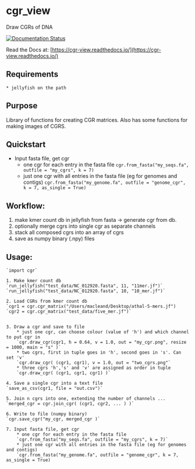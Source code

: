 # cgr_view

Draw CGRs of DNA


[![Documentation Status](https://readthedocs.org/projects/cgr-view/badge/?version=latest)](https://cgr-view.readthedocs.io/en/latest/?badge=latest)

Read the Docs at: [https://cgr-view.readthedocs.io/](https://cgr-view.readthedocs.io/)  

## Requirements

    * jellyfish on the path
    
## Purpose

Library of functions for creating CGR matrices. Also has some functions for making images of CGRS.


## Quickstart

+ Input fasta file, get cgr
    * one cgr for each entry in the fasta file
        `cgr.from_fasta("my_seqs.fa", outfile = "my_cgrs", k = 7)`
    * just one cgr with all entries in the fasta file (eg for genomes and contigs)
        `cgr.from_fasta("my_genome.fa", outfile = "genome_cgr", k = 7, as_single = True)`



## Workflow:

1. make kmer count db in jellyfish from fasta -> generate cgr from db.
2. optionally merge cgrs into single cgr as separate channels
3. stack all composed cgrs into an array of cgrs 
4. save as numpy binary (.npy) files


## Usage:

    `import cgr`

    1. Make kmer count db
    `run_jellyfish("test_data/NC_012920.fasta", 11, "11mer.jf")`
    `run_jellyfish("test_data/NC_012920.fasta", 10, "10_mer.jf")`
    
    2. Load CGRs from kmer count db
    `cgr1 = cgr.cgr_matrix("/Users/macleand/Desktop/athal-5-mers.jf")
    `cgr2 = cgr.cgr_matrix("test_data/five_mer.jf")`
   

    3. Draw a cgr and save to file
        * just one cgr, can choose colour (value of 'h') and which channel to put cgr in
        `cgr.draw_cgr(cgr1, h = 0.64, v = 1.0, out = "my_cgr.png", resize = 1000, main = "s" )`
        * two cgrs, first in tuple goes in 'h', second goes in 's'. Can set 'v'
        `cgr.draw_cgr( (cgr1, cgr1), v = 1.0, out = "two_cgrs.png"`
        * three cgrs 'h','s' and 'v' are assigned as order in tuple
        `cgr.draw_cgr( (cgr1, cgr1, cgr1) )`
    
    4. Save a single cgr into a text file
    `save_as_csv(cgr1, file = "out.csv")`

    5. Join n cgrs into one, extending the number of channels ... 
    `merged_cgr = cgr.join_cgr( (cgr1, cgr2, ... ) )`
    
    6. Write to file (numpy binary)
    `cgr.save_cgr("my_cgr, merged_cgr )`
    
    7. Input fasta file, get cgr
        * one cgr for each entry in the fasta file
        `cgr.from_fasta("my_seqs.fa", outfile = "my_cgrs", k = 7)`
        * just one cgr with all entries in the fasta file (eg for genomes and contigs)
        `cgr.from_fasta("my_genome.fa", outfile = "genome_cgr", k = 7, as_single = True)
    
    
    
    


    
    